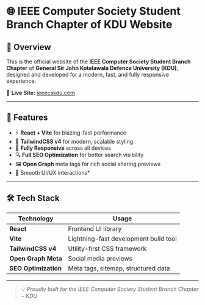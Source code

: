 # 🌐 IEEE Computer Society Student Branch Chapter of KDU Website

## 📌 Overview
This is the official website of the **IEEE Computer Society Student Branch Chapter** of **General Sir John Kotelawala Defence University (KDU)**, designed and developed for a modern, fast, and fully responsive experience.  

🔗 **Live Site:** [ieeecskdu.com](https://ieeecskdu.com)

---

## 🚀 Features

- ⚡ **React + Vite** for blazing-fast performance  
- 🎨 **TailwindCSS v4** for modern, scalable styling  
- 📱 **Fully Responsive** across all devices  
- 🔍 **Full SEO Optimization** for better search visibility  
- 🖼 **Open Graph** meta tags for rich social sharing previews  
- 🔄 Smooth UI/UX interactions*

---

## 🛠 Tech Stack

| Technology        | Usage                                     |
|-------------------|-------------------------------------------|
| **React**         | Frontend UI library                       |
| **Vite**          | Lightning-fast development build tool     |
| **TailwindCSS v4**| Utility-first CSS framework               |
| **Open Graph Meta** | Social media previews                   |
| **SEO Optimization** | Meta tags, sitemap, structured data    |


---

> 💡 _Proudly built for the IEEE Computer Society Student Branch Chapter – KDU_
